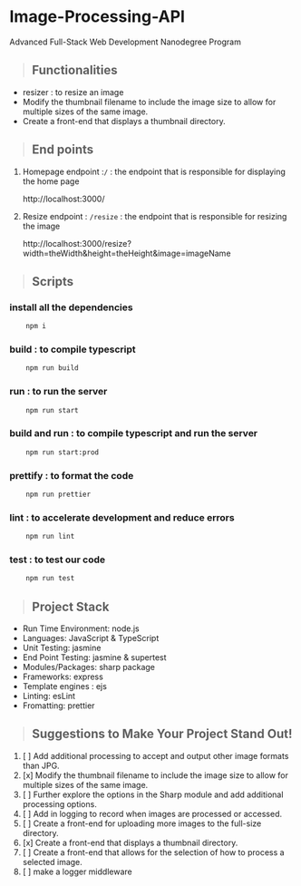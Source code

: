 # Image-Processing-API

Advanced Full-Stack Web Development Nanodegree Program

> ## Functionalities
- resizer : to resize an image
- Modify the thumbnail filename to include the image size to allow for multiple sizes of the same image.
- Create a front-end that displays a thumbnail directory.


> ## End points
1. Homepage endpoint :`/` : the endpoint that is responsible for displaying the home page

   http://localhost:3000/ 
3. Resize endpoint : `/resize` : the endpoint that is responsible for resizing the image

   http://localhost:3000/resize?width=theWidth&height=theHeight&image=imageName 


> ## Scripts

### install all the dependencies
``` bash
    npm i
```

### build : to compile typescript

``` bash
    npm run build
```

### run : to run the server

``` bash
    npm run start
```

### build and run : to compile typescript and run the server 

``` bash
    npm run start:prod
```

### prettify : to format the code

``` bash
    npm run prettier
```

### lint : to accelerate development and reduce errors

``` bash
    npm run lint
```

### test : to test our code        

``` bash
    npm run test
```

> ## Project Stack
- Run Time Environment: node.js
- Languages: JavaScript & TypeScript
- Unit Testing: jasmine
- End Point Testing: jasmine & supertest
- Modules/Packages: sharp package 
- Frameworks: express 
- Template engines : ejs
- Linting: esLint
- Fromatting: prettier


> ## Suggestions to Make Your Project Stand Out!
1. [ ] Add additional processing to accept and output other image formats than JPG.
2. [x] Modify the thumbnail filename to include the image size to allow for multiple sizes of the same image.
3. [ ] Further explore the options in the Sharp module and add additional processing options.
4. [ ] Add in logging to record when images are processed or accessed.
5. [ ] Create a front-end for uploading more images to the full-size directory.
6. [x] Create a front-end that displays a thumbnail directory.
7. [ ] Create a front-end that allows for the selection of how to process a selected image.
8. [ ] make a logger middleware
